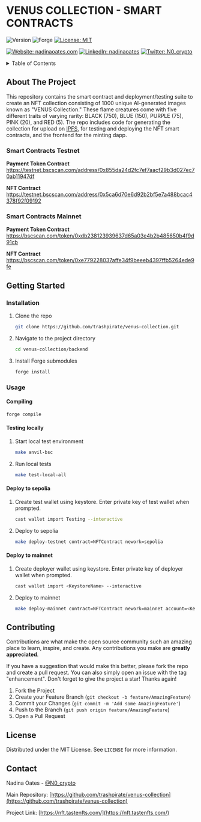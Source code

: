 # VENUS COLLECTION - SMART CONTRACTS

![Version](https://img.shields.io/badge/version-1.0.0-blue.svg?style=for-the-badge)
![Forge](https://img.shields.io/badge/Forge-v0.2.0-blue?style=for-the-badge)
[![License: MIT](https://img.shields.io/github/license/trashpirate/hold-earn.svg?style=for-the-badge)](https://github.com/trashpirate/hold-earn/blob/main/LICENSE)

[![Website: nadinaoates.com](https://img.shields.io/badge/Portfolio-00e0a7?style=for-the-badge&logo=Website)](https://nadinaoates.com)
[![LinkedIn: nadinaoates](https://img.shields.io/badge/LinkedIn-0a66c2?style=for-the-badge&logo=LinkedIn&logoColor=f5f5f5)](https://linkedin.com/in/nadinaoates)
[![Twitter: N0\_crypto](https://img.shields.io/badge/@N0\_crypto-black?style=for-the-badge&logo=X)](https://twitter.com/N0\_crypto)

<!-- ![Node](https://img.shields.io/badge/node-v20.10.0-blue.svg?style=for-the-badge)
![NPM](https://img.shields.io/badge/npm-v10.2.3-blue?style=for-the-badge)
![Nextjs](https://img.shields.io/badge/next-v13.5.4-blue?style=for-the-badge)
![Tailwindcss](https://img.shields.io/badge/TailwindCSS-v3.0-blue?style=for-the-badge)
![Wagmi](https://img.shields.io/badge/Wagmi-v1.4.3-blue?style=for-the-badge) -->


<!-- TABLE OF CONTENTS -->
<details>
  <summary>Table of Contents</summary>
  <ol>
    <li>
      <a href="#about-the-project">About The Project</a>
    </li>
    <li>
      <a href="#getting-started">Getting Started</a>
      <ul>
        <li><a href="#installation">Installation</a></li>
        <li><a href="#usage">Usage</a></li>
      </ul>
    </li>
    <li><a href="#contributing">Contributing</a></li>
    <li><a href="#license">License</a></li>
    <li><a href="#contact">Contact</a></li>
    <!-- <li><a href="#acknowledgments">Acknowledgments</a></li> -->
  </ol>
</details>

<!-- ABOUT THE PROJECT -->

## About The Project

This repository contains the smart contract and deployment/testing suite to create an NFT collection consisting of 1000 unique AI-generated images known as "VENUS Collection." These flame creatures come with five different traits of varying rarity: BLACK (750), BLUE (150), PURPLE (75), PINK (20), and RED (5). The repo includes code for generating the collection for upload on [IPFS](https://ipfs.tech/), for testing and deploying the NFT smart contracts, and the frontend for the minting dapp.

### Smart Contracts Testnet

**Payment Token Contract**   
https://testnet.bscscan.com/address/0x855da24d2fc7ef7aacf29b3d027ec70ab11947df

**NFT Contract**   
https://testnet.bscscan.com/address/0x5ca6d70e6d92b2bf5e7a488bcac4378f92f09192

### Smart Contracts Mainnet

**Payment Token Contract**   
https://bscscan.com/token/0xdb238123939637d65a03e4b2b485650b4f9d91cb

**NFT Contract**   
https://bscscan.com/token/0xe779228037affe34f9beeeb4397ffb5264ede9fe

<!-- GETTING STARTED -->

## Getting Started

### Installation

1. Clone the repo
   ```sh
   git clone https://github.com/trashpirate/venus-collection.git
   ```
2. Navigate to the project directory
   ```sh
   cd venus-collection/backend
   ```
3. Install Forge submodules
   ```sh
   forge install
   ```


### Usage

#### Compiling
```sh
forge compile
```

#### Testing locally

1. Start local test environment
    ```sh
    make anvil-bsc
    ```
2. Run local tests
    ```sh
    make test-local-all
    ```

#### Deploy to sepolia

1. Create test wallet using keystore. Enter private key of test wallet when prompted.
    ```sh
    cast wallet import Testing --interactive
    ```
    
2. Deploy to sepolia
    ```sh
    make deploy-testnet contract=NFTContract nework=sepolia
    ```

#### Deploy to mainnet
1. Create deployer wallet using keystore. Enter private key of deployer wallet when prompted.
    ```sh
    cast wallet import <KeystoreName> --interactive
    ```
    
2. Deploy to mainnet
    ```sh
    make deploy-mainnet contract=NFTContract nework=mainnet account=<KeystoreName> sender=<deployer address>
    ```

<!-- CONTRIBUTING -->

## Contributing

Contributions are what make the open source community such an amazing place to learn, inspire, and create. Any contributions you make are **greatly appreciated**.

If you have a suggestion that would make this better, please fork the repo and create a pull request. You can also simply open an issue with the tag "enhancement".
Don't forget to give the project a star! Thanks again!

1. Fork the Project
2. Create your Feature Branch (`git checkout -b feature/AmazingFeature`)
3. Commit your Changes (`git commit -m 'Add some AmazingFeature'`)
4. Push to the Branch (`git push origin feature/AmazingFeature`)
5. Open a Pull Request

<!-- LICENSE -->

## License

Distributed under the MIT License. See `LICENSE` for more information.

<!-- CONTACT -->

## Contact

Nadina Oates - [@N0_crypto](https://twitter.com/N0_crypto)

Main Repository: [https://github.com/trashpirate/venus-collection](https://github.com/trashpirate/venus-collection)

Project Link: [https://nft.tastenfts.com/](https://nft.tastenfts.com/)

<!-- ACKNOWLEDGMENTS -->
<!-- ## Acknowledgments -->
